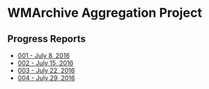 # WMArchive Aggregation Project

## Progress Reports

- [001 - July 8, 2016](001_2016-07-08.md)
- [002 - July 15, 2016](002_2016-07-15.md)
- [003 - July 22, 2016](003_2016-07-22.md)
- [004 - July 29, 2016](003_2016-07-29.md)
